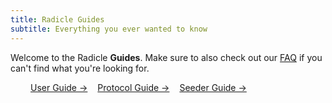 ```yaml
---
title: Radicle Guides
subtitle: Everything you ever wanted to know
---
```


Welcome to the Radicle <strong class="highlight">Guides</strong>. Make sure to
also check out our [FAQ](/faq) if you can't find what you're looking for.

<style>
  .menu { margin-left: 2rem; display: flex; gap: 0rem 1rem; flex-wrap: wrap; }
</style>

<div class="menu">
  <a class="button secondary" href="/guides/user">User Guide &rarr;</a>
  <a class="button secondary" href="/guides/protocol">Protocol Guide &rarr;</a>
  <a class="button secondary" href="/guides/seeder">Seeder Guide &rarr;</a>
</div>
